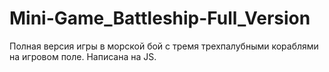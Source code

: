 # Mini-Game_Battleship-Full_Version

Полная версия игры в морской бой с тремя трехпалубными кораблями на игровом поле. Написана на JS.
